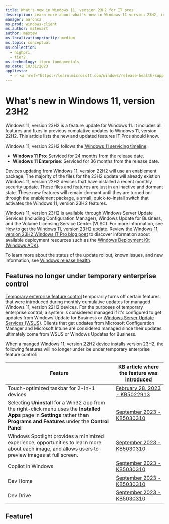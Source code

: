```yaml
---
title: What's new in Windows 11, version 23H2 for IT pros
description: Learn more about what's new in Windows 11 version 23H2, including servicing updates, Windows Subsystem for Linux, the latest CSPs, and more.
manager: aaroncz
ms.prod: windows-client
ms.author: mstewart
author: mestew
ms.localizationpriority: medium
ms.topic: conceptual
ms.collection:
  - highpri
  - tier2
ms.technology: itpro-fundamentals
ms.date: 10/31/2023
appliesto:
  - ✅ <a href="https://learn.microsoft.com/windows/release-health/supported-versions-windows-client" target="_blank">Windows 11, version 23H2</a>
---
```


# What's new in Windows 11, version 23H2
<!--6681501-->
Windows 11, version 23H2 is a feature update for Windows 11. It includes all features and fixes in previous cumulative updates to Windows 11, version 22H2. This article lists the new and updated features IT Pros should know.

Windows 11, version 23H2 follows the [Windows 11 servicing timeline](/lifecycle/faq/windows#windows-11):

- **Windows 11 Pro**: Serviced for 24 months from the release date.
- **Windows 11 Enterprise**: Serviced for 36 months from the release date.

Devices updating from Windows 11, version 22H2 will use an enablement package. The majority of the files for the 23H2 update will already exist on Windows 11, version 22H2 devices that have installed a recent monthly security update. These files and features are just in an inactive and dormant state. These new features will remain dormant until they are turned on through the enablement package, a small, quick-to-install switch that activates the Windows 11, version 23H2 features.

Windows 11, version 23H2 is available through Windows Server Update Services (including Configuration Manager), Windows Update for Business, and the Volume Licensing Service Center (VLSC). For more information, see [How to get the Windows 11, version 23H2 update](https://aka.ms/W11/how-to-get-23H2). Review the [Windows 11, version 23H2 Windows IT Pro blog post](https://aka.ms/new-in-23H2) to discover information about available deployment resources such as the [Windows Deployment Kit (Windows ADK)](/windows-hardware/get-started/adk-install).


To learn more about the status of the update rollout, known issues, and new information, see [Windows release health](/windows/release-health/).

## Features no longer under temporary enterprise control

[Temporary enterprise feature control](temporary-enterprise-feature-control.md) temporarily turns off certain features that were introduced during monthly cumulative updates for managed Windows 11, version 22H2 devices. For the purposes of temporary enterprise control, a system is considered managed if it's configured to get updates from Windows Update for Business or [Windows Server Update Services (WSUS)](/windows-server/administration/windows-server-update-services/get-started/windows-server-update-services-wsus). Clients that get updates from Microsoft Configuration Manager and Microsoft Intune are considered managed since their updates ultimately come from WSUS or Windows Updates for Business.

When a manged Windows 11, version 22H2 device installs version 23H2, the following features will no longer under be under temporary enterprise feature control:

| Feature | KB article where the feature was introduced | 
|---|---|
| Touch-optimized taskbar for 2-in-1 devices <!--8092554, WIP.25197--> | [February 28, 2023 - KB5022913](https://support.microsoft.com/topic/february-28-2023-kb5022913-os-build-22621-1344-preview-3e38c0d9-924d-4f3f-b0b6-3bd49b2657b9)  | 
| Selecting **Uninstall** for a Win32 app from the right-click menu uses the **Installed Apps** page in **Settings** rather than **Programs and Features** under the **Control Panel** <!--8092554, WIP.25300-->| [September 2023 - KB5030310](https://support.microsoft.com/kb/5030310)  | 
| Windows Spotlight provides a minimized experience, opportunities to learn more about each image, and allows users to preview images at full screen.<!--8092554, WIP.23511 & WIP.25281, AllowWindowsSpotlight-->| [September 2023 - KB5030310](https://support.microsoft.com/kb/5030310)  |
| Copilot in Windows <!--8092554, WIP.23493 -->| [September 2023 - KB5030310](https://support.microsoft.com/kb/5030310)  |
| Dev Home <!--8092554, WIP.23506-->| [September 2023 - KB5030310](https://support.microsoft.com/kb/5030310)  |
|Dev Drive <!--8092554, WIP.23466-->| [September 2023 - KB5030310](https://support.microsoft.com/kb/5030310)  | 

## Feature1